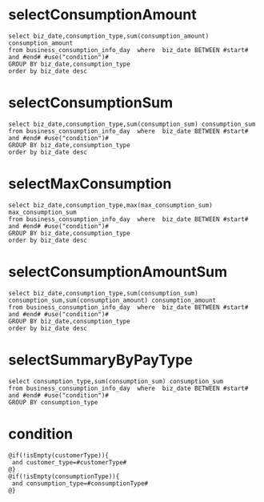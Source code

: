selectConsumptionAmount
===
	select biz_date,consumption_type,sum(consumption_amount) consumption_amount 
	from business_consumption_info_day  where  biz_date BETWEEN #start# and #end# #use("condition")# 
	GROUP BY biz_date,consumption_type
    order by biz_date desc
    
selectConsumptionSum
=== 
 	select biz_date,consumption_type,sum(consumption_sum) consumption_sum 
 	from business_consumption_info_day  where  biz_date BETWEEN #start# and #end# #use("condition")# 
 	GROUP BY biz_date,consumption_type
    order by biz_date desc
   

selectMaxConsumption
===
    select biz_date,consumption_type,max(max_consumption_sum) max_consumption_sum 
    from business_consumption_info_day  where  biz_date BETWEEN #start# and #end# #use("condition")# 
    GROUP BY biz_date,consumption_type
    order by biz_date desc

selectConsumptionAmountSum
===
    select biz_date,consumption_type,sum(consumption_sum) consumption_sum,sum(consumption_amount) consumption_amount
    from business_consumption_info_day  where  biz_date BETWEEN #start# and #end# #use("condition")# 
    GROUP BY biz_date,consumption_type
    order by biz_date desc
    

selectSummaryByPayType
===
    select consumption_type,sum(consumption_sum) consumption_sum
    from business_consumption_info_day  where  biz_date BETWEEN #start# and #end# #use("condition")# 
    GROUP BY consumption_type
  



condition
===
	@if(!isEmpty(customerType)){
	 and customer_type=#customerType#
	@}	
	@if(!isEmpty(consumptionType)){
	 and consumption_type=#consumptionType#
	@}

	

	

	